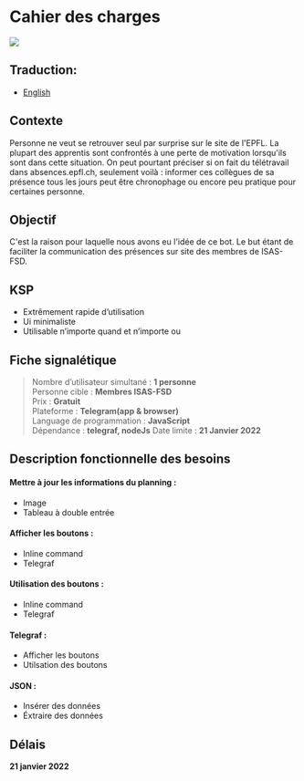 # Cahier des charges  
![](https://i.imgur.com/4u4tx9r.jpg)

## Traduction:
* [English](https://github.com/epfl-idevfsd/presence_bot/blob/main/TermsOfReference.md)

## Contexte
Personne ne veut se retrouver seul par surprise sur le site de l'EPFL. La plupart des apprentis sont confrontés à une perte de motivation lorsqu'ils sont dans cette situation. On peut pourtant préciser si on fait du télétravail dans absences.epfl.ch, seulement voilà : informer ces collègues de sa présence tous les jours peut être chronophage ou encore peu pratique pour certaines personne. 

## Objectif

C'est la raison pour laquelle nous avons eu l'idée de ce bot. Le but étant de faciliter la communication des présences sur site des membres de ISAS-FSD.

## KSP

* Extrêmement rapide d’utilisation
* Ui minimaliste
* Utilisable n’importe quand et n’importe ou
 

## Fiche signalétique

> Nombre d’utilisateur simultané : **1 personne**  
> Personne cible : **Membres ISAS-FSD**  
> Prix : **Gratuit**  
> Plateforme : **Telegram(app & browser)**  
> Language de programmation : **JavaScript**  
> Dépendance : **telegraf, nodeJs**
> Date limite : **21 Janvier 2022**  

## Description fonctionnelle des besoins
#### Mettre à jour les informations du planning :
* Image
* Tableau à double entrée  
#### Afficher les boutons :
* Inline command
* Telegraf  
#### Utilisation des boutons :
* Inline command 
* Telegraf  
#### Telegraf :
* Afficher les boutons
* Utilsation des boutons
#### JSON :
* Insérer des données  
* Éxtraire des données 

## Délais
**21 janvier 2022**


